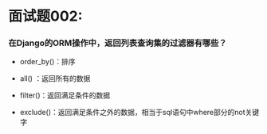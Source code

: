 # 面试题002:

### 在Django的ORM操作中，返回列表查询集的过滤器有哪些？

- order_by()：排序

- all() ：返回所有的数据

- filter()：返回满足条件的数据

- exclude()：返回满足条件之外的数据，相当于sql语句中where部分的not关键字
